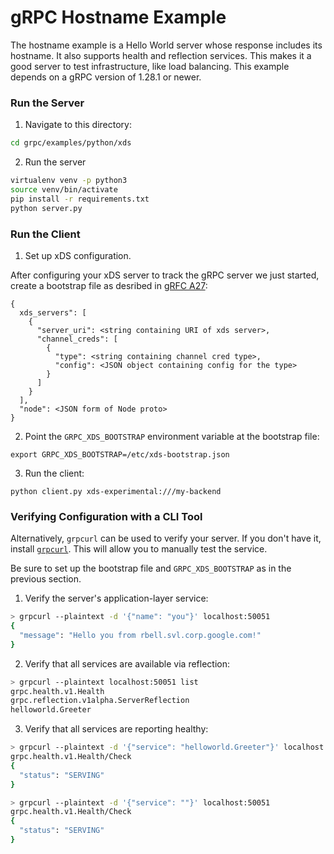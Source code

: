 gRPC Hostname Example
=====================

The hostname example is a Hello World server whose response includes its
hostname. It also supports health and reflection services. This makes it a good
server to test infrastructure, like load balancing. This example depends on a
gRPC version of 1.28.1 or newer.

### Run the Server

1. Navigate to this directory:

```sh
cd grpc/examples/python/xds
```

2. Run the server

```sh
virtualenv venv -p python3
source venv/bin/activate
pip install -r requirements.txt
python server.py
```

### Run the Client

1. Set up xDS configuration.

After configuring your xDS server to track the gRPC server we just started,
create a bootstrap file as desribed in [gRFC A27](https://github.com/grpc/proposal/blob/master/A27-xds-global-load-balancing.md):

```
{
  xds_servers": [
    {
      "server_uri": <string containing URI of xds server>,
      "channel_creds": [
        {
          "type": <string containing channel cred type>,
          "config": <JSON object containing config for the type>
        }
      ]
    }
  ],
  "node": <JSON form of Node proto>
}
```

2. Point the `GRPC_XDS_BOOTSTRAP` environment variable at the bootstrap file:

```
export GRPC_XDS_BOOTSTRAP=/etc/xds-bootstrap.json
```

3. Run the client:

```
python client.py xds-experimental:///my-backend
```

### Verifying Configuration with a CLI Tool

Alternatively, `grpcurl` can be used to verify your server. If you don't have it,
install [`grpcurl`](https://github.com/fullstorydev/grpcurl/releases). This will allow
you to manually test the service.

Be sure to set up the bootstrap file and `GRPC_XDS_BOOTSTRAP` as in the previous
section.

1. Verify the server's application-layer service:

```sh
> grpcurl --plaintext -d '{"name": "you"}' localhost:50051
{
  "message": "Hello you from rbell.svl.corp.google.com!"
}
```

2. Verify that all services are available via reflection:

```sh
> grpcurl --plaintext localhost:50051 list
grpc.health.v1.Health
grpc.reflection.v1alpha.ServerReflection
helloworld.Greeter
```

3. Verify that all services are reporting healthy:

```sh
> grpcurl --plaintext -d '{"service": "helloworld.Greeter"}' localhost:50051
grpc.health.v1.Health/Check
{
  "status": "SERVING"
}

> grpcurl --plaintext -d '{"service": ""}' localhost:50051
grpc.health.v1.Health/Check
{
  "status": "SERVING"
}
```
